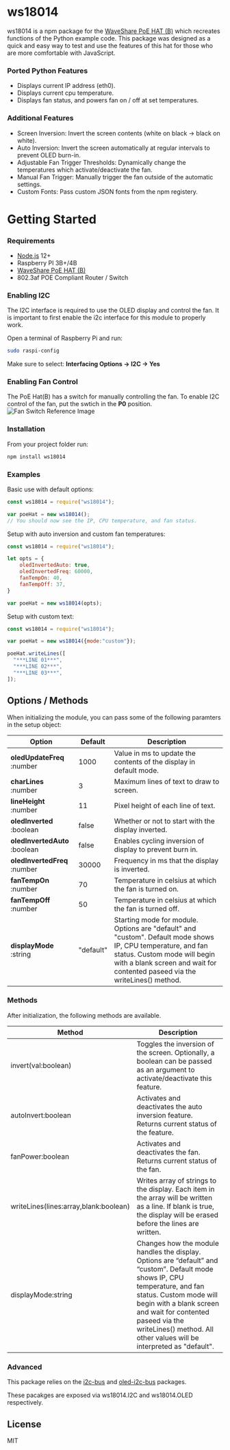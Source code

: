 # ws18014
ws18014 is a npm package for the [WaveShare PoE HAT (B)](https://www.waveshare.com/poe-hat-b.htm) which recreates functions of the Python example code. This package was designed as a quick and easy way to test and use the features of this hat for those who are more comfortable with JavaScript.

### Ported Python Features
- Displays current IP address (eth0).
- Displays current cpu temperature.
- Displays fan status, and powers fan on / off at set temperatures.

### Additional Features
- Screen Inversion: Invert the screen contents (white on black -> black on white).
- Auto Inversion: Invert the screen automatically at regular intervals to prevent OLED burn-in.
- Adjustable Fan Trigger Thresholds: Dynamically change the temperatures which activate/deactivate the fan.
- Manual Fan Trigger: Manually trigger the fan outside of the automatic settings.
- Custom Fonts: Pass custom JSON fonts from the npm registery.

# Getting Started

### Requirements
- [Node.js](https://nodejs.org/) 12+
- Raspberry PI 3B+/4B
- [WaveShare PoE HAT (B)](https://www.waveshare.com/poe-hat-b.htm)
- 802.3af POE Compliant Router / Switch

### Enabling I2C
The I2C interface is required to use the OLED display and control the fan. It is important to first enable the i2c interface for this module to properly work.

Open a terminal of Raspberry Pi and run:
```sh
sudo raspi-config
```
Make sure to select: **Interfacing Options -> I2C -> Yes**

### Enabling Fan Control
The PoE Hat(B) has a switch for manually controlling the fan. To enable I2C control of the fan, put the swtich in the **P0** position.
![Fan Switch Reference Image](https://www.waveshare.com/img/devkit/accBoard/PoE-HAT-B/PoE-HAT-B-details-9.jpg)
### Installation
From your project folder run:
```sh 
npm install ws18014
```

### Examples
Basic use with default options:
```javascript
const ws18014 = require("ws18014");

var poeHat = new ws18014();
// You should now see the IP, CPU temperature, and fan status.
```
Setup with auto inversion and custom fan temperatures:
```javascript
const ws18014 = require("ws18014");

let opts = {
    oledInvertedAuto: true,
    oledInvertedFreq: 60000,
    fanTempOn: 40,
    fanTempOff: 37,
}

var poeHat = new ws18014(opts);
```
Setup with custom text:
```javascript
const ws18014 = require("ws18014");

var poeHat = new ws18014({mode:"custom"});

poeHat.writeLines([
  "***LINE 01***",
  "***LINE 02***",
  "***LINE 03***",
]);
```

## Options / Methods

When initializing the module, you can pass some of the following paramters in the setup object:

| Option | Default | Description |
| ------ | ------ | ------ |
| **oledUpdateFreq** :number | 1000 | Value in ms to update the contents of the display in default mode. |
| **charLines** :number | 3 | Maximum lines of text to draw to screen. |
| **lineHeight** :number | 11 | Pixel height of each line of text. |
| **oledInverted** :boolean | false | Whether or not to start with the display inverted. |
| **oledInvertedAuto** :boolean | false | Enables cycling inversion of display to prevent burn in.  |
| **oledInvertedFreq** :number | 30000 | Frequency in ms that the display is inverted. |
| **fanTempOn** :number | 70 | Temperature in celsius at which the fan is turned on. |
| **fanTempOff** :number | 50 | Temperature in celsius at which the fan is turned off. |
| **displayMode** :string | "default" | Starting mode for module. Options are "default" and "custom". Default mode shows IP, CPU temperature, and fan status. Custom mode will begin with a blank screen and wait for contented paseed via the writeLines() method. |

### Methods
After initialization, the following methods are available.

| Method | Description |
| ------ | ------ |
| invert(val:boolean) | Toggles the inversion of the screen. Optionally, a boolean can be passed as an argument to activate/deactivate this feature. |
| autoInvert:boolean | Activates and deactivates the auto inversion feature. Returns current status of the feature. |
| fanPower:boolean | Activates and deactivates the fan. Returns current status of the fan. |
| writeLines(lines:array,blank:boolean) | Writes array of strings to the display. Each item in the array will be written as a line. If blank is true, the display will be erased before the lines are written. |
| displayMode:string | Changes how the module handles the display.  Options are “default” and “custom”. Default mode shows IP, CPU temperature, and fan status. Custom mode will begin with a blank screen and wait for contented paseed via the writeLines() method. All other values will be interpreted as "default".  |

### Advanced

This package relies on the [i2c-bus](https://www.npmjs.com/package/i2c-bus) and [oled-i2c-bus](https://www.npmjs.com/package/oled-i2c-bus) packages.

These pacakges are exposed via ws18014.I2C and ws18014.OLED respectively.

## License
MIT
